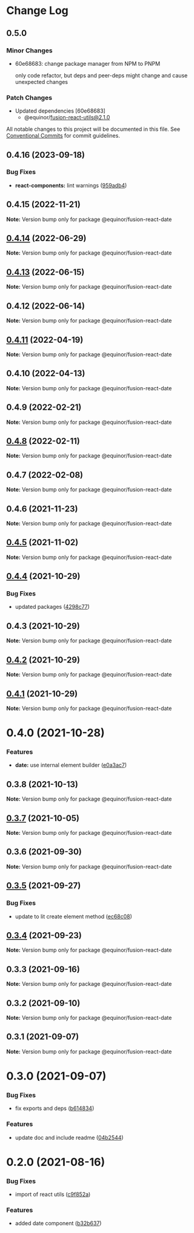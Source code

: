 # Change Log

## 0.5.0

### Minor Changes

- 60e68683: change package manager from NPM to PNPM

  only code refactor, but deps and peer-deps might change and cause unexpected changes

### Patch Changes

- Updated dependencies [60e68683]
  - @equinor/fusion-react-utils@2.1.0

All notable changes to this project will be documented in this file.
See [Conventional Commits](https://conventionalcommits.org) for commit guidelines.

## 0.4.16 (2023-09-18)

### Bug Fixes

- **react-components:** lint warnings ([959adb4](https://github.com/equinor/fusion-react-components/commit/959adb4f470016f3873733ad60a9317023d3b5a1))

## 0.4.15 (2022-11-21)

**Note:** Version bump only for package @equinor/fusion-react-date

## [0.4.14](https://github.com/equinor/fusion-react-components/compare/@equinor/fusion-react-date@0.4.13...@equinor/fusion-react-date@0.4.14) (2022-06-29)

**Note:** Version bump only for package @equinor/fusion-react-date

## [0.4.13](https://github.com/equinor/fusion-react-components/compare/@equinor/fusion-react-date@0.4.12...@equinor/fusion-react-date@0.4.13) (2022-06-15)

**Note:** Version bump only for package @equinor/fusion-react-date

## 0.4.12 (2022-06-14)

**Note:** Version bump only for package @equinor/fusion-react-date

## [0.4.11](https://github.com/equinor/fusion-react-components/compare/@equinor/fusion-react-date@0.4.10...@equinor/fusion-react-date@0.4.11) (2022-04-19)

**Note:** Version bump only for package @equinor/fusion-react-date

## 0.4.10 (2022-04-13)

**Note:** Version bump only for package @equinor/fusion-react-date

## 0.4.9 (2022-02-21)

**Note:** Version bump only for package @equinor/fusion-react-date

## [0.4.8](https://github.com/equinor/fusion-react-components/compare/@equinor/fusion-react-date@0.4.7...@equinor/fusion-react-date@0.4.8) (2022-02-11)

**Note:** Version bump only for package @equinor/fusion-react-date

## 0.4.7 (2022-02-08)

**Note:** Version bump only for package @equinor/fusion-react-date

## 0.4.6 (2021-11-23)

**Note:** Version bump only for package @equinor/fusion-react-date

## [0.4.5](https://github.com/equinor/fusion-react-components/compare/@equinor/fusion-react-date@0.4.4...@equinor/fusion-react-date@0.4.5) (2021-11-02)

**Note:** Version bump only for package @equinor/fusion-react-date

## [0.4.4](https://github.com/equinor/fusion-react-components/compare/@equinor/fusion-react-date@0.4.3...@equinor/fusion-react-date@0.4.4) (2021-10-29)

### Bug Fixes

- updated packages ([4298c77](https://github.com/equinor/fusion-react-components/commit/4298c778c4c5385398a92d8b71feee3b17ba64c0))

## 0.4.3 (2021-10-29)

**Note:** Version bump only for package @equinor/fusion-react-date

## [0.4.2](https://github.com/equinor/fusion-react-components/compare/@equinor/fusion-react-date@0.4.1...@equinor/fusion-react-date@0.4.2) (2021-10-29)

**Note:** Version bump only for package @equinor/fusion-react-date

## [0.4.1](https://github.com/equinor/fusion-react-components/compare/@equinor/fusion-react-date@0.4.0...@equinor/fusion-react-date@0.4.1) (2021-10-29)

**Note:** Version bump only for package @equinor/fusion-react-date

# 0.4.0 (2021-10-28)

### Features

- **date:** use internal element builder ([e0a3ac7](https://github.com/equinor/fusion-react-components/commit/e0a3ac790b143c658e697af8e010be7c417308a5))

## 0.3.8 (2021-10-13)

**Note:** Version bump only for package @equinor/fusion-react-date

## [0.3.7](https://github.com/equinor/fusion-react-components/compare/@equinor/fusion-react-date@0.3.6...@equinor/fusion-react-date@0.3.7) (2021-10-05)

**Note:** Version bump only for package @equinor/fusion-react-date

## 0.3.6 (2021-09-30)

**Note:** Version bump only for package @equinor/fusion-react-date

## [0.3.5](https://github.com/equinor/fusion-react-components/compare/@equinor/fusion-react-date@0.3.4...@equinor/fusion-react-date@0.3.5) (2021-09-27)

### Bug Fixes

- update to lit create element method ([ec68c08](https://github.com/equinor/fusion-react-components/commit/ec68c08d5cbcba43a1b8ca064cccc73662f17421))

## [0.3.4](https://github.com/equinor/fusion-react-components/compare/@equinor/fusion-react-date@0.3.3...@equinor/fusion-react-date@0.3.4) (2021-09-23)

**Note:** Version bump only for package @equinor/fusion-react-date

## 0.3.3 (2021-09-16)

**Note:** Version bump only for package @equinor/fusion-react-date

## 0.3.2 (2021-09-10)

**Note:** Version bump only for package @equinor/fusion-react-date

## 0.3.1 (2021-09-07)

**Note:** Version bump only for package @equinor/fusion-react-date

# 0.3.0 (2021-09-07)

### Bug Fixes

- fix exports and deps ([b614834](https://github.com/equinor/fusion-react-components/commit/b614834c32db4fbb9b06407e53557109128ec95b))

### Features

- update doc and include readme ([04b2544](https://github.com/equinor/fusion-react-components/commit/04b25443398507b35c3b88bf90a26d56c5b1c460))

# 0.2.0 (2021-08-16)

### Bug Fixes

- import of react utils ([c9f852a](https://github.com/equinor/fusion-react-components/commit/c9f852a3738bfd902298a6fefd9fa30ee90e8b80))

### Features

- added date component ([b32b637](https://github.com/equinor/fusion-react-components/commit/b32b637bfe0aee74db1b372a28b73dea821e7d35))
